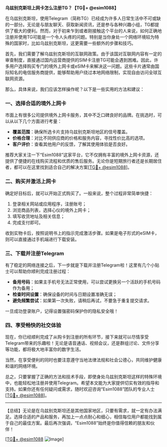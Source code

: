 **乌兹别克斯坦上网卡怎么注册TG？【TG💪+ @esim1088】**

在乌兹别克斯坦，使用Telegram（简称TG）已经成为许多人日常生活中不可或缺的一部分。无论是与朋友聊天、获取新闻资讯，还是参与各种兴趣小组，TG都提供了极大的便利。然而，对于初来乍到或者刚接触这个平台的人来说，如何正确地注册并使用TG可能是一个令人头疼的问题。特别是当你身处一个网络环境较为特殊的国家时，比如乌兹别克斯坦，这更需要一些额外的步骤和技巧。

首先，我们需要了解乌兹别克斯坦的互联网政策。由于该国对互联网内容有一定的审查制度，直接通过国内运营商提供的SIM卡注册TG可能会遇到困难。因此，许多用户选择购买专门的境外上网卡或eSIM卡来解决这一问题。这些卡片通常由国际知名的电信服务商提供，能够帮助用户绕过本地网络限制，实现自由访问全球互联网资源。

那么，具体来说，我们应该怎样操作呢？以下是一些实用的方法和建议：

### 一、选择合适的境外上网卡

市面上有很多公司提供境外上网卡服务，其中不乏口碑良好的品牌。在挑选时，可以从以下几个方面进行考量：
- **覆盖范围**：确保所选卡片支持乌兹别克斯坦地区的信号覆盖。
- **价格合理**：对比不同供应商的价格和服务内容，寻找性价比高的选项。
- **客户评价**：查看其他用户的反馈，了解其使用体验是否良好。

推荐大家关注一下“Esim1088”这家平台，它不仅拥有丰富的境外上网卡资源，还提供了便捷的在线购买流程和优质的售后服务。无论你是短期旅行者还是长期居住者，都可以在这里找到适合自己的解决方案[[TG💪+ @esim1088](https://t.me/s/esim1088)]。

### 二、购买并激活上网卡

确定好目标后，就可以开始正式购买了。一般来说，整个过程非常简单快捷：
1. 登录相关网站或应用程序，注册账号；
2. 浏览商品列表，选择心仪的境外上网卡；
3. 填写收货地址及相关信息；
4. 完成支付即可。

收到实物卡后，按照说明书上的指示完成激活步骤。如果是电子形式的eSIM卡，则可以直接通过手机端进行下载安装。

### 三、下载并注册Telegram

有了稳定的网络连接之后，下一步就是下载并注册Telegram啦！这里有几个小贴士可以帮助你顺利完成注册过程：
- **备用号码**：如果主手机号无法正常使用，可以尝试更换另一个活跃的手机号码作为备用；
- **检查时间设置**：确保设备的时间与日期设置准确无误；
- **避免频繁尝试**：如果第一次失败，请稍后再试，不要急于重复提交请求。

一旦成功登录账户，记得设置强密码保护你的隐私安全哦！

### 四、享受畅快的社交体验

现在，你已经顺利完成了从购卡到注册的所有环节，接下来就可以尽情享受Telegram带来的乐趣啦！无论是语音通话、视频会议，还是群组讨论、文件分享等功能，都将极大地丰富你的数字生活。

当然，在享受便利的同时也要注意遵守当地法律法规和社会公德心，共同维护健康和谐的网络环境。

总之，只要掌握了正确的方法和技术手段，即使身处乌兹别克斯坦这样的特殊环境中，也能轻松地注册并使用Telegram。希望本文能为大家提供切实有效的指导和支持。如果你还有任何疑问或需求，随时欢迎咨询“Esim1088”团队的专业人士[[TG💪+ @esim1088](https://t.me/s/esim1088)]。

---

【总结】无论是在乌兹别克斯坦还是其他国家地区，只要有需求，就一定有办法满足。选择合适的产品和服务，再加上一点点耐心和细心，相信每位用户都能找到属于自己的最佳方案。最后再次强调，“Esim1088”始终是你值得信赖的朋友和伙伴！

[[TG💪+ @esim1088](https://t.me/s/esim1088) ![Image](https://i.postimg.cc/4NQfJmqS/Snipaste-2025-05-13-00-14-12.png)]